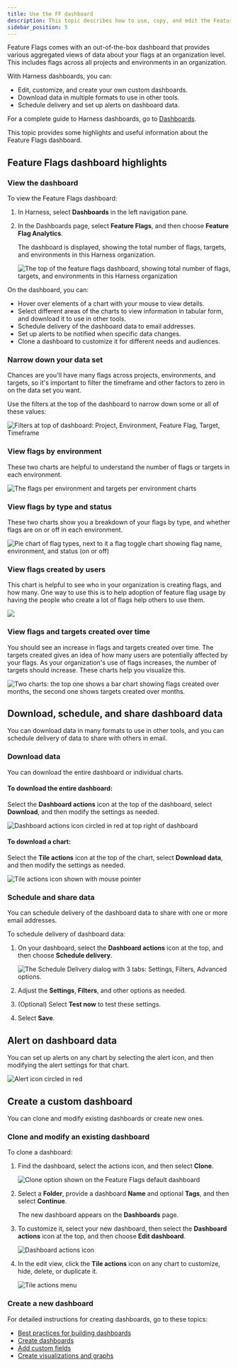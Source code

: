 ```yaml
---
title: Use the FF dashboard
description: This topic describes how to use, copy, and edit the Feature Flags dashboard.
sidebar_position: 5
---
```


Feature Flags comes with an out-of-the-box dashboard that provides various aggregated views of data about your flags at an organization level. This includes flags across all projects and environments in an organization. 

With Harness dashboards, you can:

* Edit, customize, and create your own custom dashboards. 
* Download data in multiple formats to use in other tools. 
* Schedule delivery and set up alerts on dashboard data.  

For a complete guide to Harness dashboards, go to [Dashboards](/docs/category/dashboards-1).

This topic provides some highlights and useful information about the Feature Flags dashboard.


## Feature Flags dashboard highlights

### View the dashboard

To view the Feature Flags dashboard: 

1. In Harness, select **Dashboards** in the left navigation pane.
1. In the Dashboards page, select **Feature Flags**, and then choose **Feature Flag Analytics**.

	The dashboard is displayed, showing the total number of flags, targets, and environments in this Harness organization.

	![The top of the feature flags dashboard, showing total number of flags, targets, and environments in this Harness organization](./static/dashboard-top.png)

On the dashboard, you can: 

* Hover over elements of a chart with your mouse to view details.
* Select different areas of the charts to view information in tabular form, and download it to use in other tools.
* Schedule delivery of the dashboard data to email addresses.
* Set up alerts to be notified when specific data changes.
* Clone a dashboard to customize it for different needs and audiences.


### Narrow down your data set

Chances are you'll have many flags across projects, environments, and targets, so it's important to filter the timeframe and other factors to zero in on the data set you want.

Use the filters at the top of the dashboard to narrow down some or all of these values:

![Filters at top of dashboard: Project, Environment, Feature Flag, Target, Timeframe](./static/dashboard-filters.png)

### View flags by environment

These two charts are helpful to understand the number of flags or targets in each environment.

![The flags per environment and targets per environment charts](./static/dashboard-flags-targets-by-env.png)

### View flags by type and status

These two charts show you a breakdown of your flags by type, and whether flags are on or off in each environment.

![Pie chart of flag types, next to it a flag toggle chart showing flag name, environment, and status (on or off)](./static/dashboard-flag-type-status.png)

### View flags created by users

This chart is helpful to see who in your organization is creating flags, and how many. One way to use this is to help adoption of feature flag usage by having the people who create a lot of flags help others to use them.

![](./static/dashboard-flags-by-user.png)

### View flags and targets created over time

You should see an increase in flags and targets created over time. The targets created gives an idea of how many users are potentially affected by your flags. As your organization's use of flags increases, the number of targets should increase. These charts help you visualize this.

![Two charts: the top one shows a bar chart showing flags created over months, the second one shows targets created over months.](./static/dashboard-flags-targets-time.png) 

## Download, schedule, and share dashboard data

You can download data in many formats to use in other tools, and you can schedule delivery of data to share with others in email.

### Download data

You can download the entire dashboard or individual charts.

#### To download the entire dashboard:

Select the **Dashboard actions** icon at the top of the dashboard, select **Download**, and then modify the settings as needed.

![Dashboard actions icon circled in red at top right of dashboard](./static/dashboard-download-data-top1.png)

#### To download a chart:

Select the **Tile actions** icon at the top of the chart, select **Download data**, and then modify the settings as needed.

![Tile actions icon shown with mouse pointer](./static/dashboard-download-chart.png)

### Schedule and share data

You can schedule delivery of the dashboard data to share with one or more email addresses.

To schedule delivery of dashboard data:

1. On your dashboard, select the **Dashboard actions** icon at the top, and then choose **Schedule delivery**.

	![The Schedule Delivery dialog with 3 tabs: Settings, Filters, Advanced options.](./static/dashboard-sched-delivery.png)

1. Adjust the **Settings**, **Filters**, and other options as needed.
1. (Optional) Select **Test now** to test these settings.
1. Select **Save**.

## Alert on dashboard data

You can set up alerts on any chart by selecting the alert icon, and then modifying the alert settings for that chart.

![Alert icon circled in red](./static/dashboard-alert-icon.png)

## Create a custom dashboard

You can clone and modify existing dashboards or create new ones. 

### Clone and modify an existing dashboard

To clone a dashboard:

1. Find the dashboard, select the actions icon, and then select **Clone**.

	![Clone option shown on the Feature Flags default dashboard](./static/dashboard-clone.png)

1. Select a **Folder**, provide a dashboard **Name** and optional **Tags**, and then select **Continue**.

	The new dashboard appears on the **Dashboards** page.

1. To customize it, select your new dashboard, then select the **Dashboard actions** icon at the top, and then choose **Edit dashboard**.

	![Dashboard actions icon](./static/dashboard-actions-icon.png)

1. In the edit view, click the **Tile actions** icon on any chart to customize, hide, delete, or duplicate it.

	![Tile actions menu](./static/dashboard-edit.png)

### Create a new dashboard

For detailed instructions for creating dashboards, go to these topics:

* [Best practices for building dashboards](/docs/platform/dashboards/dashboard-best-practices)
* [Create dashboards](/docs/platform/dashboards/create-dashboards)
* [Add custom fields](/docs/platform/dashboards/add-custom-fields)
* [Create visualizations and graphs](/docs/platform/dashboards/create-visualizations-and-graphs)




